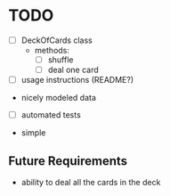 TODO
====

- [ ] DeckOfCards class
    - methods:
        - [ ] shuffle
        - [ ] deal one card
- [ ] usage instructions (README?)
- nicely modeled data
- [ ] automated tests
- simple

## Future Requirements
- ability to deal all the cards in the deck
